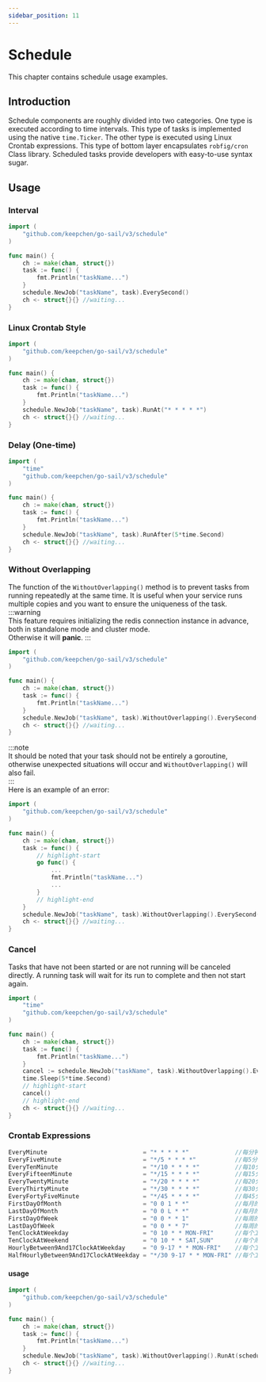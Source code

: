 ```yaml
---
sidebar_position: 11
---  
```

# Schedule  
This chapter contains schedule usage examples.  
## Introduction  
Schedule components are roughly divided into two categories. One type is executed according to time intervals. This type of tasks is implemented using the native `time.Ticker`. The other type is executed using Linux Crontab expressions. This type of bottom layer encapsulates `robfig/cron` Class library. Scheduled tasks provide developers with easy-to-use syntax sugar.  
## Usage  
### Interval  
```go title="main.go" showLineNumbers  
import (
    "github.com/keepchen/go-sail/v3/schedule"
)

func main() {
    ch := make(chan, struct{})
    task := func() {
        fmt.Println("taskName...")
    }
    schedule.NewJob("taskName", task).EverySecond()
    ch <- struct{}{} //waiting...
}
```  
### Linux Crontab Style    
```go title="main.go" showLineNumbers  
import (
    "github.com/keepchen/go-sail/v3/schedule"
)

func main() {
    ch := make(chan, struct{})
    task := func() {
        fmt.Println("taskName...")
    }
    schedule.NewJob("taskName", task).RunAt("* * * * *")
    ch <- struct{}{} //waiting...
}
```  
### Delay (One-time)  
```go title="main.go" showLineNumbers  
import (
    "time"
    "github.com/keepchen/go-sail/v3/schedule"
)

func main() {
    ch := make(chan, struct{})
    task := func() {
        fmt.Println("taskName...")
    }
    schedule.NewJob("taskName", task).RunAfter(5*time.Second)
    ch <- struct{}{} //waiting...
}
```  
### Without Overlapping  
The function of the `WithoutOverlapping()` method is to prevent tasks from running repeatedly at the same time. It is useful when your service runs multiple copies and you want to ensure the uniqueness of the task.  
:::warning  
This feature requires initializing the redis connection instance in advance, both in standalone mode and cluster mode.  
Otherwise it will **panic**.
:::
```go title="main.go" showLineNumbers  
import (
    "github.com/keepchen/go-sail/v3/schedule"
)

func main() {
    ch := make(chan, struct{})
    task := func() {
        fmt.Println("taskName...")
    }
    schedule.NewJob("taskName", task).WithoutOverlapping().EverySecond()
    ch <- struct{}{} //waiting...
}
```  
:::note  
It should be noted that your task should not be entirely a goroutine, otherwise unexpected situations will occur and `WithoutOverlapping()` will also fail.  
:::  
Here is an example of an error:  
```go title="main.go" showLineNumbers  
import (
    "github.com/keepchen/go-sail/v3/schedule"
)

func main() {
    ch := make(chan, struct{})
    task := func() {
        // highlight-start
        go func() {
            ...
            fmt.Println("taskName...")
            ...
        }
        // highlight-end
    }
    schedule.NewJob("taskName", task).WithoutOverlapping().EverySecond()
    ch <- struct{}{} //waiting...
}
```  
### Cancel  
Tasks that have not been started or are not running will be canceled directly. A running task will wait for its run to complete and then not start again.  
```go title="main.go" showLineNumbers  
import (
    "time"
    "github.com/keepchen/go-sail/v3/schedule"
)

func main() {
    ch := make(chan, struct{})
    task := func() {
        fmt.Println("taskName...")
    }
    cancel := schedule.NewJob("taskName", task).WithoutOverlapping().EverySecond()
    time.Sleep(5*time.Second)
    // highlight-start
    cancel()
    // highlight-end
    ch <- struct{}{} //waiting...
}
```  
### Crontab Expressions   
```go title="github.com/keepchen/go-sail/schedule/crontabexpr.go"  
EveryMinute                           = "* * * * *"             //每分钟的开始第0秒
EveryFiveMinute                       = "*/5 * * * *"           //每5分钟的开始第0秒
EveryTenMinute                        = "*/10 * * * *"          //每10分钟的开始第0秒
EveryFifteenMinute                    = "*/15 * * * *"          //每15分钟的开始第0秒
EveryTwentyMinute                     = "*/20 * * * *"          //每20分钟的开始第0秒
EveryThirtyMinute                     = "*/30 * * * *"          //每30分钟的开始第0秒
EveryFortyFiveMinute                  = "*/45 * * * *"          //每45分钟的开始第0秒
FirstDayOfMonth                       = "0 0 1 * *"             //每月的第一天的0点0分
LastDayOfMonth                        = "0 0 L * *"             //每月的最后一天的0点0分
FirstDayOfWeek                        = "0 0 * * 1"             //每周的第一天（周一）的0点0分
LastDayOfWeek                         = "0 0 * * 7"             //每周的最后一天（周天）的0点0分
TenClockAtWeekday                     = "0 10 * * MON-FRI"      //每个工作日（周一~周五）的上午10点0分
TenClockAtWeekend                     = "0 10 * * SAT,SUN"      //每个周末（周六和周日）的上午10点0分
HourlyBetween9And17ClockAtWeekday     = "0 9-17 * * MON-FRI"    //每个工作日（周一~周五）的上午9点0分到下午5点0分每小时一次
HalfHourlyBetween9And17ClockAtWeekday = "*/30 9-17 * * MON-FRI" //每个工作日（周一~周五）的上午9点0分到下午5点0分每半时一次
```  
#### usage
```go title="main.go" showLineNumbers  
import (
    "github.com/keepchen/go-sail/v3/schedule"
)

func main() {
    ch := make(chan, struct{})
    task := func() {
        fmt.Println("taskName...")
    }
    schedule.NewJob("taskName", task).WithoutOverlapping().RunAt(schedule.EveryFiveMinute)
    ch <- struct{}{} //waiting...
}
```  
